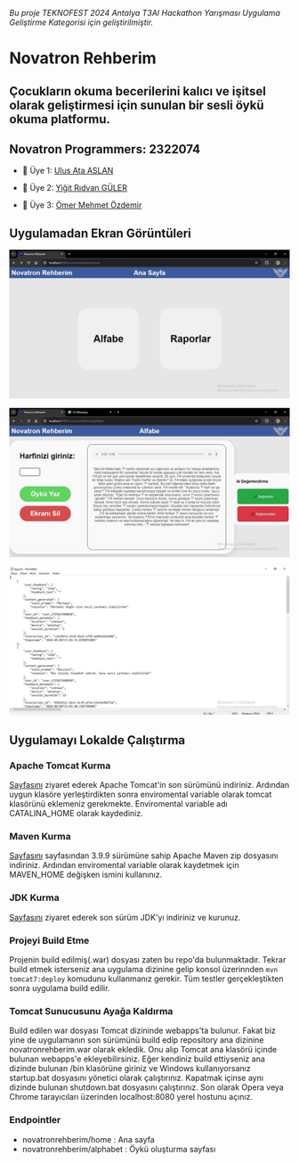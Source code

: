 *Bu proje TEKNOFEST 2024 Antalya T3AI Hackathon Yarışması Uygulama Geliştirme Kategorisi için geliştirilmiştir.*

# Novatron Rehberim
## Çocukların okuma becerilerini kalıcı ve işitsel olarak geliştirmesi için sunulan bir sesli öykü okuma platformu.

## Novatron Programmers: 2322074
- 👤 Üye 1:  [Ulus Ata ASLAN](https://www.github.com/ulusata)

- 👤 Üye 2: [Yiğit Rıdvan GÜLER](https://www.github.com/yigitrglr)

- 👤 Üye 3: [Ömer Mehmet Özdemir](https://www.github.com/Aerodynamiks)


## Uygulamadan Ekran Görüntüleri

![Home](images/home.jpg)

![Alphabet](images/alphabet.jpg)

![Log](images/log.jpg)


## Uygulamayı Lokalde Çalıştırma

### Apache Tomcat Kurma
[Sayfasını](https://tomcat.apache.org/download-90.cgi) ziyaret ederek Apache Tomcat'in son sürümünü indiriniz.
Ardından uygun klasöre yerleştirdikten sonra enviromental variable olarak tomcat klasörünü eklemeniz gerekmekte. Enviromental variable adı CATALINA_HOME olarak kaydediniz.

### Maven Kurma
[Sayfasını](https://maven.apache.org/download.cgi) sayfasından 3.9.9 sürümüne sahip Apache Maven zip dosyasını indiriniz.
Ardından enviromental variable olarak kaydetmek için MAVEN_HOME değişken ismini kullanınız.

### JDK Kurma
[Sayfasını](https://adoptium.net/) ziyaret ederek son sürüm JDK'yı indiriniz ve kurunuz.

### Projeyi Build Etme
Projenin build edilmiş(.war) dosyası zaten bu repo'da bulunmaktadır. Tekrar build etmek isterseniz ana uygulama dizinine gelip konsol üzerinnden ```` mvn tomcat7:deploy ```` komudunu kullanmanız gerekir. Tüm testler gerçekleştikten sonra uygulama build edilir.

### Tomcat Sunucusunu Ayağa Kaldırma
Build edilen war dosyası Tomcat dizininde webapps'ta bulunur.
Fakat biz yine de uygulamanın son sürümünü build edip repository ana dizinine novatronrehberim.war olarak ekledik. Onu alıp Tomcat ana klasörü içinde bulunan webapps'e ekleyebilirsiniz. Eğer kendiniz build ettiyseniz ana dizinde bulunan /bin klasörüne giriniz ve Windows kullanıyorsanız startup.bat dosyasını yönetici olarak çalıştırınız. Kapatmak içinse aynı dizinde bulunan shutdown.bat dosyasını çalıştırınız. Son olarak Opera veya Chrome tarayıcıları üzerinden localhost:8080 yerel hostunu açınız.

### Endpointler
* novatronrehberim/home : Ana sayfa
* novatronrehberim/alphabet : Öykü oluşturma sayfası


